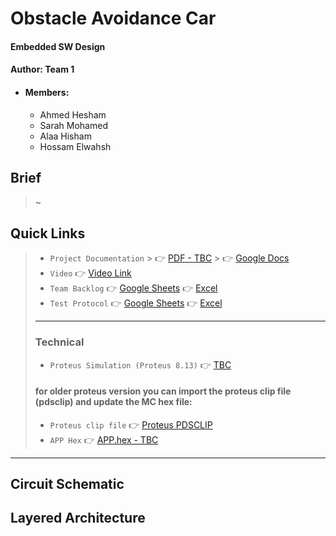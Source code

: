 # Obstacle Avoidance Car
#### Embedded SW Design
#### Author: Team 1
- #### Members:
    - Ahmed Hesham
    - Sarah Mohamed
    - Alaa Hisham
    - Hossam Elwahsh

## Brief
> ~

## Quick Links
> - `Project Documentation`
    >     👉 [PDF - TBC]()
    >     👉 [Google Docs](https://docs.google.com/document/d/16uuhubi2graTcfyTHd0PIQihEIsMuAf3cQ7XSO92o3k/edit#)
> - `Video` 👉 [Video Link](https://drive.google.com/file/d/1eJPJDhav5CGk0JrJQtmzQouj_Q1Nuc4D/view?usp=sharing) 
> - `Team Backlog` 👉 [Google Sheets](https://docs.google.com/spreadsheets/d/1zNYQwJDrJ9qqAZZ_Uy99j_71yp0KEJW7-AQn8Z2eghk/edit?usp=sharing) 👉 [Excel](Documents/Hacker%20Kermit%20-%20Team%20Backlog%20Simple%20ATM%20Machine.xlsx)
> - `Test Protocol` 👉 [Google Sheets](https://docs.google.com/spreadsheets/d/1zNYQwJDrJ9qqAZZ_Uy99j_71yp0KEJW7-AQn8Z2eghk/edit?usp=sharing) 👉 [Excel](Documents/Hacker%20Kermit%20-%20Test%20Protocol%20Simple%20ATM%20Machine.xlsx)
> - ---
> ### Technical
> - `Proteus Simulation (Proteus 8.13)` 👉 [TBC]()
> #### for older proteus version you can import the proteus clip file (pdsclip) and update the MC hex file:
> - `Proteus clip file` 👉 [Proteus PDSCLIP]()
> - `APP Hex` 👉 [APP.hex - TBC]()



---------

## Circuit Schematic

## Layered Architecture
